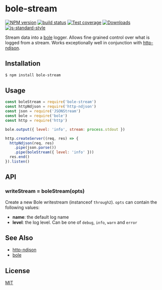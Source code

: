 # bole-stream
[![NPM version][npm-image]][npm-url]
[![build status][travis-image]][travis-url]
[![Test coverage][codecov-image]][codecov-url]
[![Downloads][downloads-image]][downloads-url]
[![js-standard-style][standard-image]][standard-url]

Stream data into a [bole](https://github.com/rvagg/bole) logger. Allows fine
grained control over what is logged from a stream. Works exceptionally well in
conjunction with [http-ndjson](https://github.com/yoshuawuyts/http-ndjson).

## Installation
```sh
$ npm install bole-stream
```

## Usage
```js
const boleStream = require('bole-stream')
const httpNdjson = require('http-ndjson')
const json = require('JSONStream')
const bole = require('bole')
const http = require('http')

bole.output({ level: 'info', stream: process.stdout })

http.createServer((req, res) => {
  httpNdjson(req, res)
    .pipe(json.parse())
    .pipe(boleStream({ level: 'info' }))
  res.end()
}).listen()
```

## API
### writeStream = boleStream(opts)
Create a new Bole writestream (instanceof `through2`). `opts` can contain the
following values:
- __name__: the default log name
- __level__: the log level. Can be one of `debug`, `info`, `warn` and `error`

## See Also
- [http-ndjson](https://github.com/yoshuawuyts/http-ndjson)
- [bole](https://github.com/rvagg/bole)

## License
[MIT](https://tldrlegal.com/license/mit-license)

[npm-image]: https://img.shields.io/npm/v/bole-stream.svg?style=flat-square
[npm-url]: https://npmjs.org/package/bole-stream
[travis-image]: https://img.shields.io/travis/yoshuawuyts/bole-stream/master.svg?style=flat-square
[travis-url]: https://travis-ci.org/yoshuawuyts/bole-stream
[codecov-image]: https://img.shields.io/codecov/c/github/yoshuawuyts/bole-stream/master.svg?style=flat-square
[codecov-url]: https://codecov.io/github/yoshuawuyts/bole-stream
[downloads-image]: http://img.shields.io/npm/dm/bole-stream.svg?style=flat-square
[downloads-url]: https://npmjs.org/package/bole-stream
[standard-image]: https://img.shields.io/badge/code%20style-standard-brightgreen.svg?style=flat-square
[standard-url]: https://github.com/feross/standard
